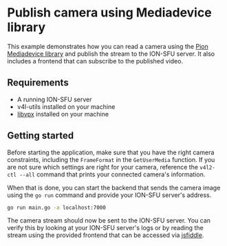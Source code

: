 # Publish camera using Mediadevice library

This example demonstrates how you can read a camera using the [Pion Mediadevice library](https://github.com/pion/mediadevices) and publish the stream to the ION-SFU server. It also includes a frontend that can subscribe to the published video.

## Requirements

- A running ION-SFU server
- v4l-utils installed on your machine
- [libvpx](https://github.com/pion/mediadevices/wiki/VPX) installed on your machine

## Getting started

Before starting the application, make sure that you have the right camera constraints, including the `FrameFormat` in the `GetUserMedia` function. If you are not sure which settings are right for your camera, reference the `v4l2-ctl --all` command that prints your connected camera's information.

When that is done, you can start the backend that sends the camera image using the `go run` command and provide your ION-SFU server's address.

```bash
go run main.go -a localhost:7000
```

The camera stream should now be sent to the ION-SFU server. You can verify this by looking at your ION-SFU server's logs or by reading the stream using the provided frontend that can be accessed via [jsfiddle](https://jsfiddle.net/mdtvuprj/).
